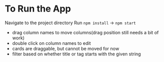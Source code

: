 # To Run the App
Navigate to the project directory
Run `npm install` -> `npm start` 

- drag column names to move columns(drag position still needs a bit of work)
- double click on column names to edit
- cards are draggable, but cannot be moved for now
- filter based on whether title or tag starts with the given string

